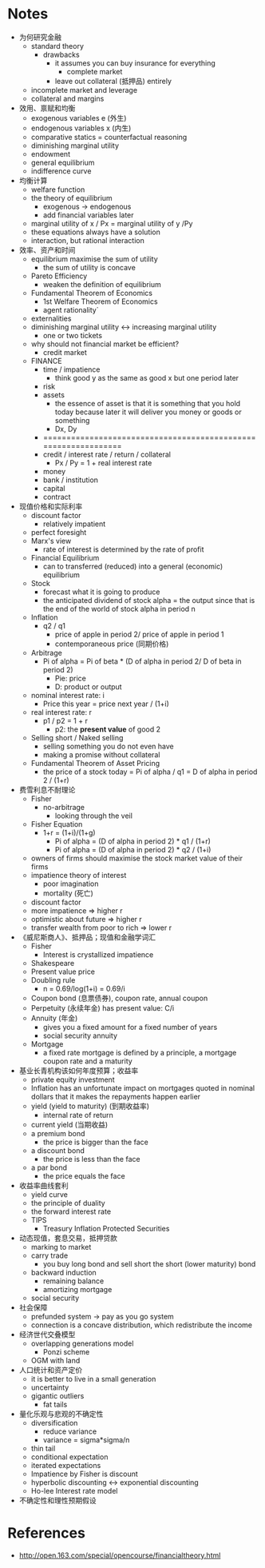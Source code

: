 # Notes

 - 为何研究金融 
    - standard theory
        - drawbacks
            - it assumes you can buy insurance for everything
                - complete market
            - leave out collateral (抵押品) entirely
    - incomplete market and leverage
    - collateral and margins
 - 效用、禀赋和均衡
    - exogenous variables e (外生)
    - endogenous variables x (内生)
    - comparative statics = counterfactual reasoning
    - diminishing marginal utility
    - endowment
    - general equilibrium
    - indifference curve
 - 均衡计算
    - welfare function
    - the theory of equilibrium
        - exogenous -> endogenous
        - add financial variables later
    - marginal utility of x / Px = marginal utility of y /Py
    - these equations always have a solution
    - interaction, but rational interaction
 - 效率、资产和时间
    - equilibrium maximise the sum of utility
        - the sum of utility is concave
    - Pareto Efficiency
        - weaken the definition of equilibrium
    - Fundamental Theorem of Economics
        - 1st Welfare Theorem of Economics
        - agent rationality`
    - externalities
    - diminishing marginal utility <-> increasing marginal utility
        - one or two tickets
    - why should not financial market be efficient?
        - credit market
    - FINANCE
        - time / impatience
            - think good y as the same as good x but one period later
        - risk
        - assets
            - the essence of asset is that it is something that you hold today because later it will deliver you money or goods or something
            - Dx, Dy
        - ===============================================================
        - credit / interest rate / return / collateral
            - Px / Py = 1 + real interest rate
        - money
        - bank / institution
        - capital
        - contract
 - 现值价格和实际利率
    - discount factor
        - relatively impatient
    - perfect foresight    
    - Marx's view
        - rate of interest is determined by the rate of profit
    - Financial Equilibrium
        - can to transferred (reduced) into a general (economic) equilibrium
    - Stock 
        - forecast what it is going to produce
        - the anticipated dividend of stock alpha = the output since that is the end of the world of stock alpha in period n
    - Inflation
        - q2 / q1
            - price of apple in period 2/ price of apple in period 1
            - contemporaneous price (同期价格)
    - Arbitrage
        - Pi of alpha = Pi of beta * (D of alpha in period 2/ D of beta in period 2)
            - Pie: price
            - D: product or output
    - nominal interest rate: i
        - Price this year = price next year / (1+i)
    - real interest rate: r
        - p1 / p2 = 1 + r 
            - p2: the <b>present value</b> of good 2
    - Selling short / Naked selling
        - selling something you do not even have
        - making a promise without collateral
    - Fundamental Theorem of Asset Pricing
        - the price of a stock today = Pi of alpha / q1 = D of alpha in period 2 / (1+r)
 - 费雪利息不耐理论
    - Fisher
        - no-arbitrage
            - looking through the veil
    - Fisher Equation
        - 1+r = (1+i)/(1+g)
            - Pi of alpha = (D of alpha in period 2) * q1 / (1+r)
            - Pi of alpha = (D of alpha in period 2) * q2 / (1+i)
    - owners of firms should maximise the stock market value of their firms
    - impatience theory of interest
        - poor imagination
        - mortality (死亡)
    - discount factor
    - more impatience => higher r
    - optimistic about future => higher r
    - transfer wealth from poor to rich => lower r
 - 《威尼斯商人》、抵押品；现值和金融学词汇
    - Fisher
        - Interest is crystallized impatience
    - Shakespeare
    - Present value price
    - Doubling rule
        - n = 0.69/log(1+i) = 0.69/i
    - Coupon bond (息票债券), coupon rate, annual coupon
    - Perpetuity (永续年金) has present value: C/i
    - Annuity (年金)
        - gives you a fixed amount for a fixed number of years
        - social security annuity
    - Mortgage
        - a fixed rate mortgage is defined by a principle, a mortgage coupon rate and a maturity
 - 基业长青机构该如何年度预算；收益率
    - private equity investment
    - Inflation has an unfortunate impact on mortgages quoted in nominal dollars that it makes the repayments happen earlier
    - yield (yield to maturity) (到期收益率)
        - internal rate of return 
    - current yield (当期收益)
    - a premium bond
        - the price is bigger than the face
    - a discount bond
        - the price is less than the face
    - a par bond 
        - the price equals the face
 - 收益率曲线套利
    - yield curve
    - the principle of duality
    - the forward interest rate
    - TIPS
        - Treasury Inflation Protected Securities
 - 动态现值，套息交易，抵押贷款
    - marking to market
    - carry trade
        - you buy long bond and sell short the short (lower maturity) bond
    - backward induction
        - remaining balance
        - amortizing mortgage
    - social security
 - 社会保障 
    - prefunded system -> pay as you go system
    - connection is a concave distribution, which redistribute the income
 - 经济世代交叠模型
    - overlapping generations model
        - Ponzi scheme
    - OGM with land
 - 人口统计和资产定价
    - it is better to live in a small generation
    - uncertainty
    - gigantic outliers
        - fat tails
 - 量化乐观与悲观的不确定性
    - diversification
        - reduce variance
        - variance = sigma*sigma/n
    - thin tail
    - conditional expectation
    - iterated expectations
    - Impatience by Fisher is discount
    - hyperbolic discounting <-> exponential discounting
    - Ho-lee Interest rate model
 - 不确定性和理性预期假设








# References 

 - http://open.163.com/special/opencourse/financialtheory.html